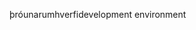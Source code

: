 <span data-ttu-id="fded2-101">þróunarumhverfi</span><span class="sxs-lookup"><span data-stu-id="fded2-101">development environment</span></span>